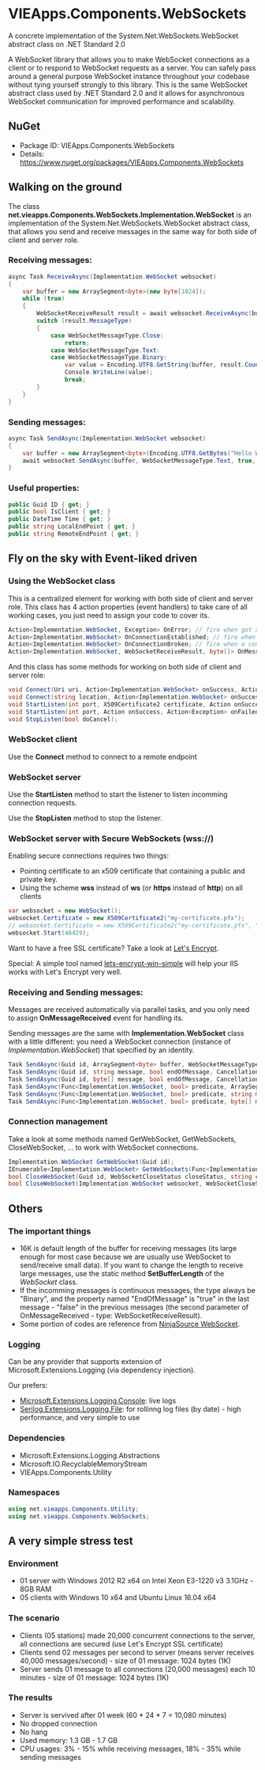 ﻿# VIEApps.Components.WebSockets

A concrete implementation of the System.Net.WebSockets.WebSocket abstract class on .NET Standard 2.0

A WebSocket library that allows you to make WebSocket connections as a client or to respond to WebSocket requests as a server.
You can safely pass around a general purpose WebSocket instance throughout your codebase without tying yourself strongly to this library.
This is the same WebSocket abstract class used by .NET Standard 2.0 and it allows for asynchronous WebSocket communication for improved performance and scalability.

## NuGet
- Package ID: VIEApps.Components.WebSockets
- Details: https://www.nuget.org/packages/VIEApps.Components.WebSockets

## Walking on the ground

The class **net.vieapps.Components.WebSockets.Implementation.WebSocket** is an implementation of the System.Net.WebSockets.WebSocket abstract class,
that allows you send and receive messages in the same way for both side of client and server role.

### Receiving messages:
```csharp
async Task ReceiveAsync(Implementation.WebSocket websocket)
{
    var buffer = new ArraySegment<byte>(new byte[1024]);
    while (true)
    {
        WebSocketReceiveResult result = await websocket.ReceiveAsync(buffer, CancellationToken.None).ConfigureAwait(false);
        switch (result.MessageType)
        {
            case WebSocketMessageType.Close:
                return;
            case WebSocketMessageType.Text:
            case WebSocketMessageType.Binary:
                var value = Encoding.UTF8.GetString(buffer, result.Count);
                Console.WriteLine(value);
                break;
        }
    }
}
```

### Sending messages:
```csharp
async Task SendAsync(Implementation.WebSocket websocket)
{
    var buffer = new ArraySegment<byte>(Encoding.UTF8.GetBytes("Hello World"));
    await websocket.SendAsync(buffer, WebSocketMessageType.Text, true, CancellationToken.None).ConfigureAwait(false);
} 
```

### Useful properties:
```csharp
public Guid ID { get; }
public bool IsClient { get; }
public DateTime Time { get; }
public string LocalEndPoint { get; }
public string RemoteEndPoint { get; }
```

## Fly on the sky with Event-liked driven

### Using the WebSocket class

This is a centralized element for working with both side of client and server role.
This class has 4 action properties (event handlers) to take care of all working cases, you just need to assign your code to cover its.
```csharp
Action<Implementation.WebSocket, Exception> OnError; // fire when got any error
Action<Implementation.WebSocket> OnConnectionEstablished; // fire when a connection is established
Action<Implementation.WebSocket> OnConnectionBroken; // fire when a connection is broken
Action<Implementation.WebSocket, WebSocketReceiveResult, byte[]> OnMessageReceived; // fire when got a message (when a message is received)
```

And this class has some methods for working on both side of client and server role:
```csharp
void Connect(Uri uri, Action<Implementation.WebSocket> onSuccess, Action<Exception> onFailed);
void Connect(string location, Action<Implementation.WebSocket> onSuccess, Action<Exception> onFailed);
void StartListen(int port, X509Certificate2 certificate, Action onSuccess, Action<Exception> onFailed);
void StartListen(int port, Action onSuccess, Action<Exception> onFailed);
void StopListen(bool doCancel);
```

### WebSocket client

Use the **Connect** method to connect to a remote endpoint

### WebSocket server

Use the **StartListen** method to start the listener to listen incomming connection requests.

Use the **StopListen** method to stop the listener.

### WebSocket server with Secure WebSockets (wss://)

Enabling secure connections requires two things:
- Pointing certificate to an x509 certificate that containing a public and private key.
- Using the scheme **wss** instead of **ws** (or **https** instead of **http**) on all clients

```csharp
var websocket = new WebSocket();
websocket.Certificate = new X509Certificate2("my-certificate.pfx");
// websocket.Certificate = new X509Certificate2("my-certificate.pfx", "cert-password", X509KeyStorageFlags.UserKeySet);
websocket.Start(46429);
```

Want to have a free SSL certificate? Take a look at [Let's Encrypt](https://letsencrypt.org/).

Special: A simple tool named [lets-encrypt-win-simple](https://github.com/PKISharp/win-acme) will help your IIS works with Let's Encrypt very well.

### Receiving and Sending messages:

Messages are received automatically via parallel tasks, and you only need to assign **OnMessageReceived** event for handling its.

Sending messages are the same with **Implementation.WebSocket** class with a little different: you need a WebSocket connection (instance of *Implementation.WebSocket*) that specified by an identity.

```csharp
Task SendAsync(Guid id, ArraySegment<byte> buffer, WebSocketMessageType messageType, bool endOfMessage, CancellationToken cancellationToken);
Task SendAsync(Guid id, string message, bool endOfMessage, CancellationToken cancellationToken);
Task SendAsync(Guid id, byte[] message, bool endOfMessage, CancellationToken cancellationToken);
Task SendAsync(Func<Implementation.WebSocket, bool> predicate, ArraySegment<byte> buffer, WebSocketMessageType messageType, bool endOfMessage, CancellationToken cancellationToken);
Task SendAsync(Func<Implementation.WebSocket, bool> predicate, string message, bool endOfMessage, CancellationToken cancellationToken);
Task SendAsync(Func<Implementation.WebSocket, bool> predicate, byte[] message, bool endOfMessage, CancellationToken cancellationToken);
```

### Connection management

Take a look at some methods named GetWebSocket, GetWebSockets, CloseWebSocket, ... to work with WebSocket connections.

```csharp
Implementation.WebSocket GetWebSocket(Guid id);
IEnumerable<Implementation.WebSocket> GetWebSockets(Func<Implementation.WebSocket, bool> predicate);
bool CloseWebSocket(Guid id, WebSocketCloseStatus closeStatus, string closeStatusDescription);
bool CloseWebSocket(Implementation.WebSocket websocket, WebSocketCloseStatus closeStatus, string closeStatusDescription);
```

## Others

### The important things

- 16K is default length of the buffer for receiving messages (its large enough for most case because we are usually use WebSocket to send/receive small data). If you want to change the length to receive large messages, use the static method **SetBufferLength** of the *WebSocket* class.
- If the incomming messages is continuous messages, the type always be "Binary", and the property named "EndOfMessage" is "true" in the last message - "false" in the previous messages (the second parameter of OnMessageReceived - type: WebSocketReceiveResult).
- Some portion of codes are reference from [NinjaSource WebSocket](https://github.com/ninjasource/Ninja.WebSockets).

### Logging

Can be any provider that supports extension of Microsoft.Extensions.Logging (via dependency injection).

Our prefers:
- [Microsoft.Extensions.Logging.Console](https://www.nuget.org/packages/Microsoft.Extensions.Logging.Console): live logs
- [Serilog.Extensions.Logging.File](https://www.nuget.org/packages/Serilog.Extensions.Logging.File): for rollinng log files (by date) - high performance, and very simple to use

### Dependencies

- Microsoft.Extensions.Logging.Abstractions
- Microsoft.IO.RecyclableMemoryStream
- VIEApps.Components.Utility

### Namespaces

```csharp
using net.vieapps.Components.Utility;
using net.vieapps.Components.WebSockets;
```

## A very simple stress test

### Environment

- 01 server with Windows 2012 R2 x64 on Intel Xeon E3-1220 v3 3.1GHz - 8GB RAM
- 05 clients with Windows 10 x64 and Ubuntu Linux 16.04 x64

### The scenario
- Clients (05 stations) made 20,000 concurrent connections to the server, all connections are secured (use Let's Encrypt SSL certificate)
- Clients send 02 messages per second to server (means server receives 40,000 messages/second) - size of 01 message: 1024 bytes (1K)
- Server sends 01 message to all connections (20,000 messages) each 10 minutes - size of 01 message: 1024 bytes (1K)

### The results
- Server is servived after 01 week (60 * 24 * 7 = 10,080 minutes)
- No dropped connection
- No hang
- Used memory: 1.3 GB - 1.7 GB
- CPU usages: 3% - 15% while receiving messages, 18% - 35% while sending messages
